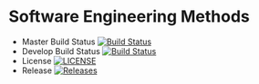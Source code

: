 # Software Engineering Methods

- Master Build Status [![Build Status](https://travis-ci.org/LaurenMarie33/sem.svg?branch=master)](https://travis-ci.org/LaurenMarie33/sem)
- Develop Build Status [![Build Status](https://travis-ci.org/LaurenMarie33/sem.svg?branch=develop)](https://travis-ci.org/LaurenMarie33/sem)
- License [![LICENSE](https://img.shields.io/github/license/LaurenMarie33/sem.svg?style=flat-square)](https://github.com/LaurenMarie33/sem/blob/master/LICENSE)
- Release [![Releases](https://img.shields.io/github/release/LaurenMarie33/sem/all.svg?style=flat-square)](https://github.com/LaurenMarie33/sem/releases)

